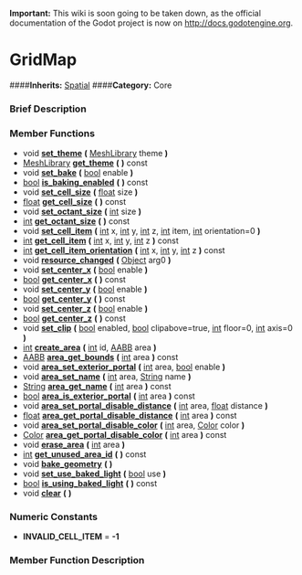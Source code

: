 **Important:** This wiki is soon going to be taken down, as the official documentation of the Godot project is now on http://docs.godotengine.org.

#  GridMap  
####**Inherits:** [Spatial](class_spatial)
####**Category:** Core

###  Brief Description  


###  Member Functions 
  * void  **[set&#95;theme](#set_theme)**  **(** [MeshLibrary](class_meshlibrary) theme  **)**
  * [MeshLibrary](class_meshlibrary)  **[get&#95;theme](#get_theme)**  **(** **)** const
  * void  **[set&#95;bake](#set_bake)**  **(** [bool](class_bool) enable  **)**
  * [bool](class_bool)  **[is&#95;baking&#95;enabled](#is_baking_enabled)**  **(** **)** const
  * void  **[set&#95;cell&#95;size](#set_cell_size)**  **(** [float](class_float) size  **)**
  * [float](class_float)  **[get&#95;cell&#95;size](#get_cell_size)**  **(** **)** const
  * void  **[set&#95;octant&#95;size](#set_octant_size)**  **(** [int](class_int) size  **)**
  * [int](class_int)  **[get&#95;octant&#95;size](#get_octant_size)**  **(** **)** const
  * void  **[set&#95;cell&#95;item](#set_cell_item)**  **(** [int](class_int) x, [int](class_int) y, [int](class_int) z, [int](class_int) item, [int](class_int) orientation=0  **)**
  * [int](class_int)  **[get&#95;cell&#95;item](#get_cell_item)**  **(** [int](class_int) x, [int](class_int) y, [int](class_int) z  **)** const
  * [int](class_int)  **[get&#95;cell&#95;item&#95;orientation](#get_cell_item_orientation)**  **(** [int](class_int) x, [int](class_int) y, [int](class_int) z  **)** const
  * void  **[resource&#95;changed](#resource_changed)**  **(** [Object](class_object) arg0  **)**
  * void  **[set&#95;center&#95;x](#set_center_x)**  **(** [bool](class_bool) enable  **)**
  * [bool](class_bool)  **[get&#95;center&#95;x](#get_center_x)**  **(** **)** const
  * void  **[set&#95;center&#95;y](#set_center_y)**  **(** [bool](class_bool) enable  **)**
  * [bool](class_bool)  **[get&#95;center&#95;y](#get_center_y)**  **(** **)** const
  * void  **[set&#95;center&#95;z](#set_center_z)**  **(** [bool](class_bool) enable  **)**
  * [bool](class_bool)  **[get&#95;center&#95;z](#get_center_z)**  **(** **)** const
  * void  **[set&#95;clip](#set_clip)**  **(** [bool](class_bool) enabled, [bool](class_bool) clipabove=true, [int](class_int) floor=0, [int](class_int) axis=0  **)**
  * [int](class_int)  **[create&#95;area](#create_area)**  **(** [int](class_int) id, [AABB](class_aabb) area  **)**
  * [AABB](class_aabb)  **[area&#95;get&#95;bounds](#area_get_bounds)**  **(** [int](class_int) area  **)** const
  * void  **[area&#95;set&#95;exterior&#95;portal](#area_set_exterior_portal)**  **(** [int](class_int) area, [bool](class_bool) enable  **)**
  * void  **[area&#95;set&#95;name](#area_set_name)**  **(** [int](class_int) area, [String](class_string) name  **)**
  * [String](class_string)  **[area&#95;get&#95;name](#area_get_name)**  **(** [int](class_int) area  **)** const
  * [bool](class_bool)  **[area&#95;is&#95;exterior&#95;portal](#area_is_exterior_portal)**  **(** [int](class_int) area  **)** const
  * void  **[area&#95;set&#95;portal&#95;disable&#95;distance](#area_set_portal_disable_distance)**  **(** [int](class_int) area, [float](class_float) distance  **)**
  * [float](class_float)  **[area&#95;get&#95;portal&#95;disable&#95;distance](#area_get_portal_disable_distance)**  **(** [int](class_int) area  **)** const
  * void  **[area&#95;set&#95;portal&#95;disable&#95;color](#area_set_portal_disable_color)**  **(** [int](class_int) area, [Color](class_color) color  **)**
  * [Color](class_color)  **[area&#95;get&#95;portal&#95;disable&#95;color](#area_get_portal_disable_color)**  **(** [int](class_int) area  **)** const
  * void  **[erase&#95;area](#erase_area)**  **(** [int](class_int) area  **)**
  * [int](class_int)  **[get&#95;unused&#95;area&#95;id](#get_unused_area_id)**  **(** **)** const
  * void  **[bake&#95;geometry](#bake_geometry)**  **(** **)**
  * void  **[set&#95;use&#95;baked&#95;light](#set_use_baked_light)**  **(** [bool](class_bool) use  **)**
  * [bool](class_bool)  **[is&#95;using&#95;baked&#95;light](#is_using_baked_light)**  **(** **)** const
  * void  **[clear](#clear)**  **(** **)**

###  Numeric Constants  
  * **INVALID_CELL_ITEM** = **-1**

###  Member Function Description  
